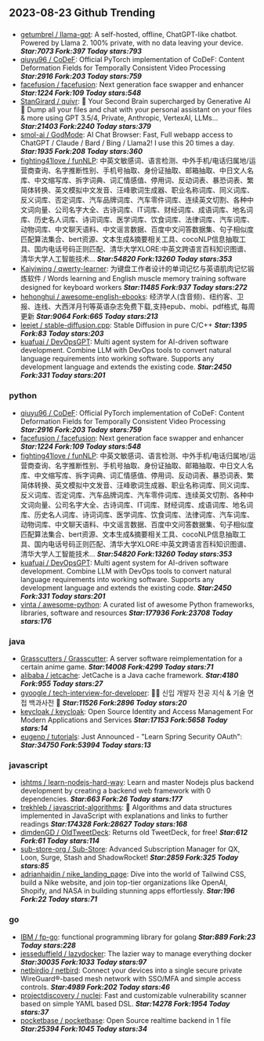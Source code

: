 ## 2023-08-23 Github Trending

### 
* [getumbrel / llama-gpt](https://github.com/getumbrel/llama-gpt): A self-hosted, offline, ChatGPT-like chatbot. Powered by Llama 2. 100% private, with no data leaving your device. ***Star:7073 Fork:397 Today stars:793***
* [qiuyu96 / CoDeF](https://github.com/qiuyu96/CoDeF): Official PyTorch implementation of CoDeF: Content Deformation Fields for Temporally Consistent Video Processing ***Star:2916 Fork:203 Today stars:759***
* [facefusion / facefusion](https://github.com/facefusion/facefusion): Next generation face swapper and enhancer ***Star:1224 Fork:109 Today stars:548***
* [StanGirard / quivr](https://github.com/StanGirard/quivr): 🧠 Your Second Brain supercharged by Generative AI 🧠 Dump all your files and chat with your personal assistant on your files & more using GPT 3.5/4, Private, Anthropic, VertexAI, LLMs... ***Star:21403 Fork:2240 Today stars:379***
* [smol-ai / GodMode](https://github.com/smol-ai/GodMode): AI Chat Browser: Fast, Full webapp access to ChatGPT / Claude / Bard / Bing / Llama2! I use this 20 times a day. ***Star:1935 Fork:208 Today stars:360***
* [fighting41love / funNLP](https://github.com/fighting41love/funNLP): 中英文敏感词、语言检测、中外手机/电话归属地/运营商查询、名字推断性别、手机号抽取、身份证抽取、邮箱抽取、中日文人名库、中文缩写库、拆字词典、词汇情感值、停用词、反动词表、暴恐词表、繁简体转换、英文模拟中文发音、汪峰歌词生成器、职业名称词库、同义词库、反义词库、否定词库、汽车品牌词库、汽车零件词库、连续英文切割、各种中文词向量、公司名字大全、古诗词库、IT词库、财经词库、成语词库、地名词库、历史名人词库、诗词词库、医学词库、饮食词库、法律词库、汽车词库、动物词库、中文聊天语料、中文谣言数据、百度中文问答数据集、句子相似度匹配算法集合、bert资源、文本生成&摘要相关工具、cocoNLP信息抽取工具、国内电话号码正则匹配、清华大学XLORE:中英文跨语言百科知识图谱、清华大学人工智能技术… ***Star:54820 Fork:13260 Today stars:353***
* [Kaiyiwing / qwerty-learner](https://github.com/Kaiyiwing/qwerty-learner): 为键盘工作者设计的单词记忆与英语肌肉记忆锻炼软件 / Words learning and English muscle memory training software designed for keyboard workers ***Star:11485 Fork:937 Today stars:272***
* [hehonghui / awesome-english-ebooks](https://github.com/hehonghui/awesome-english-ebooks): 经济学人(含音频)、纽约客、卫报、连线、大西洋月刊等英语杂志免费下载,支持epub、mobi、pdf格式, 每周更新 ***Star:9064 Fork:665 Today stars:213***
* [leejet / stable-diffusion.cpp](https://github.com/leejet/stable-diffusion.cpp): Stable Diffusion in pure C/C++ ***Star:1395 Fork:83 Today stars:203***
* [kuafuai / DevOpsGPT](https://github.com/kuafuai/DevOpsGPT): Multi agent system for AI-driven software development. Combine LLM with DevOps tools to convert natural language requirements into working software. Supports any development language and extends the existing code. ***Star:2450 Fork:331 Today stars:201***

### python
* [qiuyu96 / CoDeF](https://github.com/qiuyu96/CoDeF): Official PyTorch implementation of CoDeF: Content Deformation Fields for Temporally Consistent Video Processing ***Star:2916 Fork:203 Today stars:759***
* [facefusion / facefusion](https://github.com/facefusion/facefusion): Next generation face swapper and enhancer ***Star:1224 Fork:109 Today stars:548***
* [fighting41love / funNLP](https://github.com/fighting41love/funNLP): 中英文敏感词、语言检测、中外手机/电话归属地/运营商查询、名字推断性别、手机号抽取、身份证抽取、邮箱抽取、中日文人名库、中文缩写库、拆字词典、词汇情感值、停用词、反动词表、暴恐词表、繁简体转换、英文模拟中文发音、汪峰歌词生成器、职业名称词库、同义词库、反义词库、否定词库、汽车品牌词库、汽车零件词库、连续英文切割、各种中文词向量、公司名字大全、古诗词库、IT词库、财经词库、成语词库、地名词库、历史名人词库、诗词词库、医学词库、饮食词库、法律词库、汽车词库、动物词库、中文聊天语料、中文谣言数据、百度中文问答数据集、句子相似度匹配算法集合、bert资源、文本生成&摘要相关工具、cocoNLP信息抽取工具、国内电话号码正则匹配、清华大学XLORE:中英文跨语言百科知识图谱、清华大学人工智能技术… ***Star:54820 Fork:13260 Today stars:353***
* [kuafuai / DevOpsGPT](https://github.com/kuafuai/DevOpsGPT): Multi agent system for AI-driven software development. Combine LLM with DevOps tools to convert natural language requirements into working software. Supports any development language and extends the existing code. ***Star:2450 Fork:331 Today stars:201***
* [vinta / awesome-python](https://github.com/vinta/awesome-python): A curated list of awesome Python frameworks, libraries, software and resources ***Star:177936 Fork:23708 Today stars:176***

### java
* [Grasscutters / Grasscutter](https://github.com/Grasscutters/Grasscutter): A server software reimplementation for a certain anime game. ***Star:14008 Fork:4299 Today stars:71***
* [alibaba / jetcache](https://github.com/alibaba/jetcache): JetCache is a Java cache framework. ***Star:4180 Fork:955 Today stars:27***
* [gyoogle / tech-interview-for-developer](https://github.com/gyoogle/tech-interview-for-developer): 👶🏻 신입 개발자 전공 지식 & 기술 면접 백과사전 📖 ***Star:11526 Fork:2896 Today stars:20***
* [keycloak / keycloak](https://github.com/keycloak/keycloak): Open Source Identity and Access Management For Modern Applications and Services ***Star:17153 Fork:5658 Today stars:14***
* [eugenp / tutorials](https://github.com/eugenp/tutorials): Just Announced - "Learn Spring Security OAuth": ***Star:34750 Fork:53994 Today stars:13***

### javascript
* [ishtms / learn-nodejs-hard-way](https://github.com/ishtms/learn-nodejs-hard-way): Learn and master Nodejs plus backend development by creating a backend web framework with 0 dependencies. ***Star:663 Fork:26 Today stars:177***
* [trekhleb / javascript-algorithms](https://github.com/trekhleb/javascript-algorithms): 📝 Algorithms and data structures implemented in JavaScript with explanations and links to further readings ***Star:174328 Fork:28627 Today stars:168***
* [dimdenGD / OldTweetDeck](https://github.com/dimdenGD/OldTweetDeck): Returns old TweetDeck, for free! ***Star:612 Fork:61 Today stars:114***
* [sub-store-org / Sub-Store](https://github.com/sub-store-org/Sub-Store): Advanced Subscription Manager for QX, Loon, Surge, Stash and ShadowRocket! ***Star:2859 Fork:325 Today stars:85***
* [adrianhajdin / nike_landing_page](https://github.com/adrianhajdin/nike_landing_page): Dive into the world of Tailwind CSS, build a Nike website, and join top-tier organizations like OpenAI, Shopify, and NASA in building stunning apps effortlessly. ***Star:196 Fork:22 Today stars:71***

### go
* [IBM / fp-go](https://github.com/IBM/fp-go): functional programming library for golang ***Star:889 Fork:23 Today stars:228***
* [jesseduffield / lazydocker](https://github.com/jesseduffield/lazydocker): The lazier way to manage everything docker ***Star:30035 Fork:1033 Today stars:97***
* [netbirdio / netbird](https://github.com/netbirdio/netbird): Connect your devices into a single secure private WireGuard®-based mesh network with SSO/MFA and simple access controls. ***Star:4989 Fork:202 Today stars:46***
* [projectdiscovery / nuclei](https://github.com/projectdiscovery/nuclei): Fast and customizable vulnerability scanner based on simple YAML based DSL. ***Star:14278 Fork:1954 Today stars:37***
* [pocketbase / pocketbase](https://github.com/pocketbase/pocketbase): Open Source realtime backend in 1 file ***Star:25394 Fork:1045 Today stars:34***
